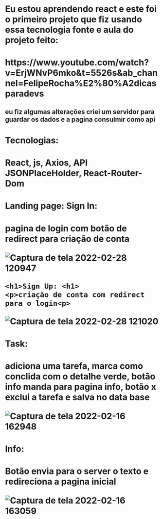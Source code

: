 <h1>Eu estou aprendendo react e este foi o primeiro projeto que fiz usando essa tecnologia
fonte e aula do projeto feito:<h1> https://www.youtube.com/watch?v=ErjWNvP6mko&t=5526s&ab_channel=FelipeRocha%E2%80%A2dicasparadevs 
  <h2>eu fiz algumas alterações criei um servidor para guardar os dados e a pagina consulmir como api <h2>
<h1>Tecnologias: <h1>
<p>React, js, Axios, API JSONPlaceHolder, React-Router-Dom  <p>
  
  <h1>Landing page: Sign In: <h1>
    <p>pagina de login com botão de redirect para criação de conta<p>
    
  ![Captura de tela 2022-02-28 120947](https://user-images.githubusercontent.com/65860424/156007979-5142ed7c-f29a-4923-b2d5-9b49feaeadf1.png)

    <h1>Sign Up: <h1>
    <p>criação de conta com redirect para o login<p>
      
  ![Captura de tela 2022-02-28 121020](https://user-images.githubusercontent.com/65860424/156008214-4fd4aef8-ae12-42de-9864-1ce70b4a2447.png)

  
<h1> Task: <h1>
  <p>adiciona uma tarefa, marca como conclida com o detalhe verde, botão info manda para pagina info, botão x exclui a tarefa e salva no data base<p>
  
![Captura de tela 2022-02-16 162948](https://user-images.githubusercontent.com/65860424/154517546-81b00134-5a08-49e8-b3af-7ed67591f515.png)

 
  <h1> Info: <h1>
   <p>Botão envia para o server o texto e redireciona a pagina inicial<p>
    
![Captura de tela 2022-02-16 163059](https://user-images.githubusercontent.com/65860424/154517617-39a30f9b-54b4-4aa1-8a02-40f7ddd98f07.png)


